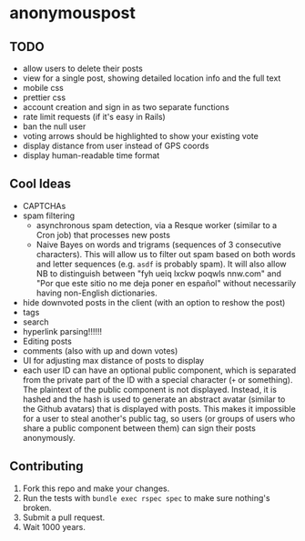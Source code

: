 anonymouspost
=============

## TODO

- allow users to delete their posts
- view for a single post, showing detailed location info and the full text
- mobile css
- prettier css
- account creation and sign in as two separate functions
- rate limit requests (if it's easy in Rails)
- ban the null user
- voting arrows should be highlighted to show your existing vote
- display distance from user instead of GPS coords
- display human-readable time format

## Cool Ideas

- CAPTCHAs
- spam filtering
  - asynchronous spam detection, via a Resque worker (similar to a Cron job) that processes new posts
  - Naive Bayes on words and trigrams (sequences of 3 consecutive characters). This will allow us to filter out spam based on both words and letter sequences (e.g. `asdf` is probably spam). It will also allow NB to distinguish between "fyh ueiq lxckw poqwls nnw.com" and "Por que este sitio no me deja poner en español" without necessarily having non-English dictionaries.
- hide downvoted posts in the client (with an option to reshow the post)
- tags
- search
- hyperlink parsing!!!!!!
- Editing posts
- comments (also with up and down votes)
- UI for adjusting max distance of posts to display
- each user ID can have an optional public component, which is separated from the private part of the ID with a special character (`+` or something). The plaintext of the public component is not displayed. Instead, it is hashed and the hash is used to generate an abstract avatar (similar to the Github avatars) that is displayed with posts. This makes it impossible for a user to steal another's public tag, so users (or groups of users who share a public component between them) can sign their posts anonymously.

## Contributing

1. Fork this repo and make your changes.
2. Run the tests with `bundle exec rspec spec` to make sure nothing's broken.
3. Submit a pull request.
4. Wait 1000 years.

